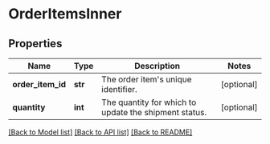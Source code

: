 # OrderItemsInner

## Properties
Name | Type | Description | Notes
------------ | ------------- | ------------- | -------------
**order_item_id** | **str** | The order item&#39;s unique identifier. | [optional] 
**quantity** | **int** | The quantity for which to update the shipment status. | [optional] 

[[Back to Model list]](../README.md#documentation-for-models) [[Back to API list]](../README.md#documentation-for-api-endpoints) [[Back to README]](../README.md)


